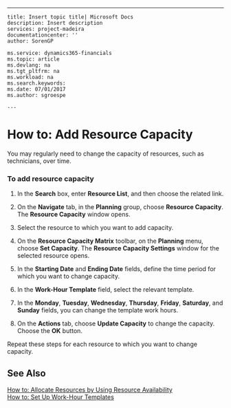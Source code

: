 ---
    title: Insert topic title| Microsoft Docs
    description: Insert description
    services: project-madeira
    documentationcenter: ''
    author: SorenGP

    ms.service: dynamics365-financials
    ms.topic: article
    ms.devlang: na
    ms.tgt_pltfrm: na
    ms.workload: na
    ms.search.keywords:
    ms.date: 07/01/2017
    ms.author: sgroespe

    ---
# How to: Add Resource Capacity
You may regularly need to change the capacity of resources, such as technicians, over time.  
  
### To add resource capacity  
  
1.  In the **Search** box, enter **Resource List**, and then choose the related link.  
  
2.  On the **Navigate** tab, in the **Planning** group, choose **Resource Capacity**. The **Resource Capacity** window opens.  
  
3.  Select the resource to which you want to add capacity.  
  
4.  On the **Resource Capacity Matrix** toolbar, on the **Planning** menu, choose **Set Capacity**. The **Resource Capacity Settings** window for the selected resource opens.  
  
5.  In the **Starting Date** and **Ending Date** fields, define the time period for which you want to change capacity.  
  
6.  In the **Work\-Hour Template** field, select the relevant template.  
  
7.  In the **Monday**, **Tuesday**, **Wednesday**, **Thursday**, **Friday**, **Saturday**, and **Sunday** fields, you can change the template work hours.  
  
8.  On the **Actions** tab, choose **Update Capacity** to change the capacity. Choose the **OK** button.  
  
 Repeat these steps for each resource to which you want to change capacity.  
  
## See Also  
 [How to: Allocate Resources by Using Resource Availability](../Service/how-to-allocate-resources-by-using-resource-availability.md)   
 [How to: Set Up Work\-Hour Templates](../Service/how-to-set-up-work-hour-templates.md)
